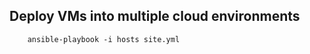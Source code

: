 Deploy VMs into multiple cloud environments
-------------------------------------------

        ansible-playbook -i hosts site.yml

